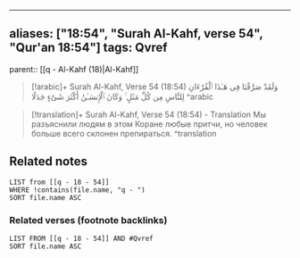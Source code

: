 
---
aliases: ["18:54", "Surah Al-Kahf, verse 54", "Qur'an 18:54"]
tags: Qvref
---

parent:: [[q - Al-Kahf (18)|Al-Kahf]]

> [!arabic]+ Surah Al-Kahf, Verse 54 (18:54)
> <span class="quran-arabic">وَلَقَدْ صَرَّفْنَا فِى هَـٰذَا ٱلْقُرْءَانِ لِلنَّاسِ مِن كُلِّ مَثَلٍ ۚ وَكَانَ ٱلْإِنسَـٰنُ أَكْثَرَ شَىْءٍ جَدَلًا</span>
^arabic

> [!translation]+ Surah Al-Kahf, Verse 54 (18:54) - Translation
> Мы разъяснили людям в этом Коране любые притчи, но человек больше всего склонен препираться.
^translation



## Related notes
```dataview
LIST from [[q - 18 - 54]]
WHERE !contains(file.name, "q - ")
SORT file.name ASC
```

### Related verses (footnote backlinks)
```dataview
LIST FROM [[q - 18 - 54]] AND #Qvref
SORT file.name ASC
```

